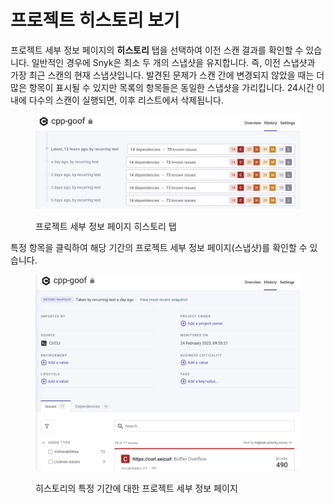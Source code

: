 # 프로젝트 히스토리 보기

프로젝트 세부 정보 페이지의 **히스토리** 탭을 선택하여 이전 스캔 결과를 확인할 수 있습니다. 일반적인 경우에 Snyk은 최소 두 개의 스냅샷을 유지합니다. 즉, 이전 스냅샷과 가장 최근 스캔의 현재 스냅샷입니다. 발견된 문제가 스캔 간에 변경되지 않았을 때는 더 많은 항목이 표시될 수 있지만 목록의 항목들은 동일한 스냅샷을 가리킵니다. 24시간 이내에 다수의 스캔이 실행되면, 이후 리스트에서 삭제됩니다.

<figure><img src="../../.gitbook/assets/snapshot-list.png" alt="프로젝트 세부 정보 페이지 히스토리 탭"><figcaption><p>프로젝트 세부 정보 페이지 히스토리 탭</p></figcaption></figure>

특정 항목을 클릭하여 해당 기간의 프로젝트 세부 정보 페이지(스냅샷)를 확인할 수 있습니다.

<figure><img src="../../.gitbook/assets/snapshot-issues.png" alt="히스토리의 특정 기간에 대한 프로젝트 세부 정보 페이지"><figcaption><p>히스토리의 특정 기간에 대한 프로젝트 세부 정보 페이지</p></figcaption></figure>